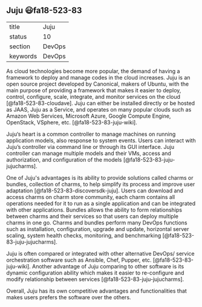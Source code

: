 ﻿## Juju :smiley:fa18-523-83


|          |          |
| -------- | -------- |
| title    | Juju     | 
| status   | 10       |
| section  | DevOps   |
| keywords | DevOps   |



As cloud technologies become more popular, the demand of having a framework to deploy and manage codes in the cloud increases. Juju is an open source project developed by Canonical, makers of Ubuntu, with the main purpose of providing a framework that makes it easier to deploy, control, configure, scale, integrate, and monitor services on the cloud [@fa18-523-83-cloudave]. Juju can either be installed directly or be hosted as JAAS, Juju as a Service, and operates on many popular clouds such as Amazon Web Services, Microsoft Azure, Google Compute Engine, OpenStack, VSphere, etc. [@fa18-523-83-juju-wiki].

Juju‘s heart is a common controller to manage machines on running application models, also response to system events. Users can interact with Juju’s controller via command line or through its GUI interface. Juju controller can manage multiple models and their VMs, access and authorization, and configuration of the models [@fa18-523-83-juju-jujucharms]. 

One of Juju's advantages is its ability to provide solutions called charms or bundles, collection of charms, to help simplify its process and improve user adaptation [@fa18-523-83-discoversdk-juju]. Users can download and access charms on charm store community, each charm contains all operations needed for it to run as a single application and can be integrated with other applications. Bundles allows the ability to form relationships between charms and their services so that users can deploy multiple charms in one go. Charms and bundles perform many DevOps functions such as installation, configuration, upgrade and update, horizontal server scaling, system health checks, monitoring, and benchmarking [@fa18-523-83-juju-jujucharms]. 

Juju is often compared or integrated with other alternative DevOps/ service orchestration software such as Ansible, Chef, Pupper, etc. [@fa18-523-83-juju-wiki]. Another advantage of Juju comparing to other software is its dynamic configuration ability which makes it easier to re-configure and modify relationship between services [@fa18-523-83-juju-jujucharms]. 

Overall, Juju has its own competitive advantages and functionalities that makes users prefers the software over the others. 
